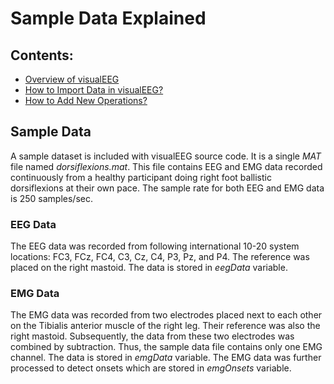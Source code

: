 # Sample Data Explained

## Contents:

<ul>
    <li>
        <a href="https://github.com/GallVp/visualEEG/tree/master/docs/README.md">Overview of visualEEG</a>
    </li>
    <li>
        <a href="https://github.com/GallVp/visualEEG/tree/master/docs/importData.md">How to Import Data in visualEEG?</a>
    </li>
    <li>
        <a href="https://github.com/GallVp/visualEEG/tree/master/docs/newOperations.md">How to Add New Operations?</a>
    </li>
</ul>

## Sample Data

A sample dataset is included with visualEEG source code. It is a single *MAT* file named *dorsiflexions.mat*. This file contains EEG and EMG data recorded continuously from a healthy participant doing right foot ballistic dorsiflexions at their own pace. The sample rate for both EEG and EMG data is 250 samples/sec.

### EEG Data

The EEG data was recorded from following international 10-20 system locations: FC3, FCz, FC4, C3, Cz, C4, P3, Pz, and P4. The reference was placed on the right mastoid. The data is stored in *eegData* variable.

### EMG Data

The EMG data was recorded from two electrodes placed next to each other on the Tibialis anterior muscle of the right leg. Their reference was also the right mastoid. Subsequently, the data from these two electrodes was combined by subtraction. Thus, the sample data file contains only one EMG channel. The data is stored in *emgData* variable. The EMG data was further processed to detect onsets which are stored in *emgOnsets* variable.